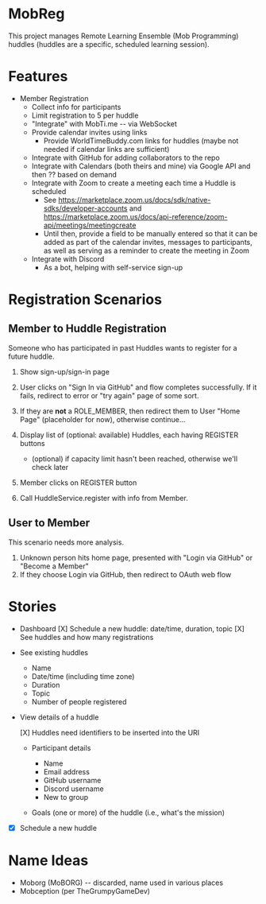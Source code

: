 # MobReg

This project manages Remote Learning Ensemble (Mob Programming) huddles (huddles are a specific, scheduled learning session).

# Features

* Member Registration
    + Collect info for participants
    + Limit registration to 5 per huddle
    + "Integrate" with MobTi.me -- via WebSocket
    - Provide calendar invites using links
        - Provide WorldTimeBuddy.com links for huddles (maybe not needed if calendar links are sufficient)
    - Integrate with GitHub for adding collaborators to the repo
    - Integrate with Calendars (both theirs and mine) via Google API and then ?? based on demand
    - Integrate with Zoom to create a meeting each time a Huddle is scheduled
        - See https://marketplace.zoom.us/docs/sdk/native-sdks/developer-accounts and https://marketplace.zoom.us/docs/api-reference/zoom-api/meetings/meetingcreate
        - Until then, provide a field to be manually entered so that it can be added as part of the calendar invites, messages to participants, as well as serving as a reminder to create the meeting in Zoom
    - Integrate with Discord
      - As a bot, helping with self-service sign-up

# Registration Scenarios

## Member to Huddle Registration

Someone who has participated in past Huddles wants to register for a future huddle.

1. Show sign-up/sign-in page

2. User clicks on "Sign In via GitHub" and flow completes successfully. If it fails, redirect to error or "try again" page of some sort.

3. If they are **not** a ROLE_MEMBER, then redirect them to User "Home Page" (placeholder for now), otherwise continue...

4. Display list of (optional: available) Huddles, each having REGISTER buttons

    * (optional) if capacity limit hasn't been reached, otherwise we'll check later

5. Member clicks on REGISTER button

6. Call HuddleService.register with info from Member. 


## User to Member

This scenario needs more analysis.

1. Unknown person hits home page, presented with "Login via GitHub" or "Become a Member"
2. If they choose Login via GitHub, then redirect to OAuth web flow


# Stories

* Dashboard
    [X] Schedule a new huddle: date/time, duration, topic
    [X] See huddles and how many registrations

* See existing huddles
    - Name
    - Date/time (including time zone)
    - Duration
    - Topic
    - Number of people registered

* View details of a huddle
   
   [X] Huddles need identifiers to be inserted into the URI

    - Participant details
      - Name
      - Email address 
      - GitHub username
      - Discord username
      - New to group

    - Goals (one or more) of the huddle (i.e., what's the mission)

* [X] Schedule a new huddle

# Name Ideas

* Moborg (MoBORG) -- discarded, name used in various places
* Mobception (per TheGrumpyGameDev)
